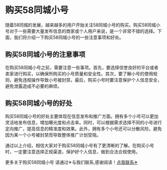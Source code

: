 # 购买58同城小号

随着58同城的发展，越来越多的用户开始关注58同城小号的购买。购买58同城小号对于一些需要大量发布信息的商家或个人用户来说，是一个非常不错的选择。下面，我们将介绍一下购买58同城小号的一些注意事项和好处。

## 购买58同城小号的注意事项

在购买58同城小号之前，需要注意一些事项。首先，要选择信誉良好的平台或者卖家进行购买，以确保所购买的小号质量和安全性。其次，要了解小号的使用规则，避免违规操作导致小号被封禁。最后，购买小号时要注意保护个人信息安全，避免泄露造成不必要的麻烦。

## 购买58同城小号的好处

购买58同城小号的好处主要体现在信息发布和推广方面。拥有多个小号可以更加灵活地发布信息，增加曝光度和点击率。同时，可以根据需求选择不同的小号进行定向推广，提高信息的精准度和效果。此外，拥有多个小号还可以分散风险，避免因为某一个小号被封禁而导致整体推广计划受阻。

通过以上介绍，相信大家对于购买58同城小号有了更清晰的了解。在购买小号时，一定要注意选择正规渠道，保护好个人信息，做到合法合规使用。

更多关于购买58同城小号 请通过✈与我们联系,感谢阅读！[点我联系✈](https://news.G208.com)